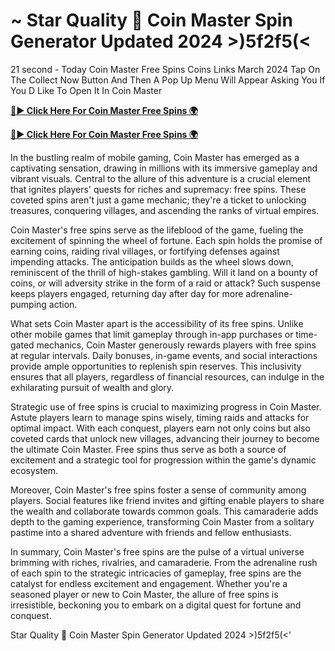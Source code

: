 # ~ Star Quality 🌟 Coin Master Spin Generator Updated 2024 >)5f2f5(<

21 second - Today Coin Master Free Spins Coins Links March 2024 Tap On The Collect Now Button And Then A Pop Up Menu Will Appear Asking You If You D Like To Open It In Coin Master

[**🔴► Click Here For Coin Master Free Spins 🌍**](https://sur-prize.online/)

[**🔴► Click Here For Coin Master Free Spins 🌍**](https://sur-prize.online/)
 
In the bustling realm of mobile gaming, Coin Master has emerged as a captivating sensation, drawing in millions with its immersive gameplay and vibrant visuals. Central to the allure of this adventure is a crucial element that ignites players' quests for riches and supremacy: free spins. These coveted spins aren't just a game mechanic; they're a ticket to unlocking treasures, conquering villages, and ascending the ranks of virtual empires.

Coin Master's free spins serve as the lifeblood of the game, fueling the excitement of spinning the wheel of fortune. Each spin holds the promise of earning coins, raiding rival villages, or fortifying defenses against impending attacks. The anticipation builds as the wheel slows down, reminiscent of the thrill of high-stakes gambling. Will it land on a bounty of coins, or will adversity strike in the form of a raid or attack? Such suspense keeps players engaged, returning day after day for more adrenaline-pumping action.

What sets Coin Master apart is the accessibility of its free spins. Unlike other mobile games that limit gameplay through in-app purchases or time-gated mechanics, Coin Master generously rewards players with free spins at regular intervals. Daily bonuses, in-game events, and social interactions provide ample opportunities to replenish spin reserves. This inclusivity ensures that all players, regardless of financial resources, can indulge in the exhilarating pursuit of wealth and glory.

Strategic use of free spins is crucial to maximizing progress in Coin Master. Astute players learn to manage spins wisely, timing raids and attacks for optimal impact. With each conquest, players earn not only coins but also coveted cards that unlock new villages, advancing their journey to become the ultimate Coin Master. Free spins thus serve as both a source of excitement and a strategic tool for progression within the game's dynamic ecosystem.

Moreover, Coin Master's free spins foster a sense of community among players. Social features like friend invites and gifting enable players to share the wealth and collaborate towards common goals. This camaraderie adds depth to the gaming experience, transforming Coin Master from a solitary pastime into a shared adventure with friends and fellow enthusiasts.

In summary, Coin Master's free spins are the pulse of a virtual universe brimming with riches, rivalries, and camaraderie. From the adrenaline rush of each spin to the strategic intricacies of gameplay, free spins are the catalyst for endless excitement and engagement. Whether you're a seasoned player or new to Coin Master, the allure of free spins is irresistible, beckoning you to embark on a digital quest for fortune and conquest.

Star Quality 🌟 Coin Master Spin Generator Updated 2024 >)5f2f5(<'
